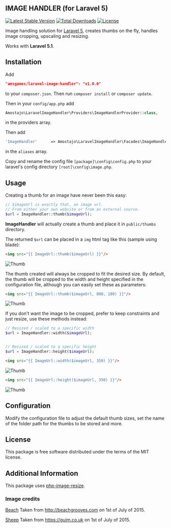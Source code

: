 IMAGE HANDLER (for Laravel 5)
--------------------------------

[![Latest Stable Version](https://poser.pugx.org/amostajo/laravel-image-handler/v/stable)](https://packagist.org/packages/amostajo/laravel-image-handler)
[![Total Downloads](https://poser.pugx.org/amostajo/laravel-image-handler/downloads)](https://packagist.org/packages/amostajo/laravel-image-handler)
[![License](https://poser.pugx.org/amostajo/laravel-image-handler/license)](https://packagist.org/packages/amostajo/laravel-image-handler)

Image handling solution for [Laravel 5](http://laravel.com/), creates thumbs on the fly, handles image cropping, upscaling and resizing.

Works with **Laravel 5.1**.

## Installation

Add

```json
"amsgames/laravel-image-handler": "v1.0.0"
```

to your `composer.json`. Then run `composer install` or `composer update`.

Then in your `config/app.php` add

```php
Amostajo\LaravelImageHandler\Providers\ImageHandlerProvider::class,
```

in the providers array.

Then add

```php
'ImageHandler'      => Amostajo\LaravelImageHandler\Facades\ImageHandler::class,
```
    
in the `aliases` array.

Copy and rename the config file `[package]\config\config.php` to your laravel's config directory `[root]\config\image.php`.

## Usage

Creating a thumb for an image have never been this easy:

```php
// $imageUrl is exactly that, an image url.
// From either your own website or from an external source.
$url = ImageHandler::thumb($imageUrl);
```

**ImageHandler** will actually create a thumb and place it in `public/thumbs` directory.

The returned `$url` can be placed in a `img` html tag like this (sample using blade):

```html
<img src="{{ ImageUrl::thumb($imageUrl) }}"/>
```

![Thumb](http://s14.postimg.org/6j0rz20ql/beach_100x100.jpg)

The thumb created will always be cropped to fit the desired size. By default, the thumb will be cropped to the width and height specified in the configuration file, although you can easily set these as parameters:

```html
<img src="{{ ImageUrl::thumb($imageUrl, 800, 180) }}"/>
```

![Thumb](http://s22.postimg.org/wvcf9ny81/beach_800x180.jpg)

If you don't want the image to be cropped, prefer to keep constraints and just resize, use these methods instead:

```php
// Resized / scaled to a specific width
$url = ImageHandler::width($imageUrl);


// Resized / scaled to a specific height
$url = ImageHandler::height($imageUrl);
```

```html
<img src="{{ ImageUrl::width($imageUrl, 350) }}"/>
```

![Thumb](http://s9.postimg.org/z3nppwyz3/sheep_350x.jpg)

```html
<img src="{{ ImageUrl::height($imageUrl, 350) }}"/>
```

![Thumb](http://s30.postimg.org/mi9f00ekh/sheep_x350.jpg)

## Configuration

Modify the configuration file to adjust the default thumb sizes, set the name of the folder path for the thumbs to be stored and more.

## License

This package is free software distributed under the terms of the MIT license.

## Additional Information

This package uses [php-image-resize](https://github.com/eventviva/php-image-resize).

### Image credits
 
[Beach](http://beachgrooves.com/wp-content/uploads/2014/07/beach.jpg)
Taken from http://beachgrooves.com on 1st of July of 2015.

[Sheep](http://static.guim.co.uk/sys-images/Guardian/Pix/pictures/2014/4/11/1397210130748/Spring-Lamb.-Image-shot-2-011.jpg)
Taken from https://guim.co.uk on 1st of July of 2015.
